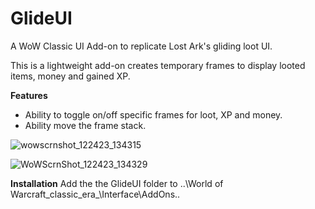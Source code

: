 # GlideUI
A WoW Classic UI Add-on to replicate Lost Ark's gliding loot UI.

This is a lightweight add-on creates temporary frames to display looted items, money and gained XP. 

**Features**
- Ability to toggle on/off specific frames for loot, XP and money.
- Ability move the frame stack.

![wowscrnshot_122423_134315](https://github.com/oozgul/glideui/assets/3949085/1af90728-7a3e-4b1b-8477-8aceecab85f3)

![WoWScrnShot_122423_134329](https://github.com/oozgul/glideui/assets/3949085/e685ec18-a4d2-4bdb-9284-6664e50d5346)

**Installation**
Add the the GlideUI folder to ..\World of Warcraft\_classic_era_\Interface\AddOns.. 
